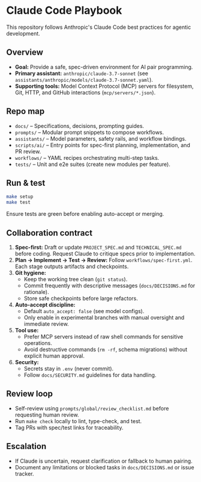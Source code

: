 # Claude Code Playbook

This repository follows Anthropic's Claude Code best practices for agentic development.

## Overview
- **Goal:** Provide a safe, spec-driven environment for AI pair programming.
- **Primary assistant:** `anthropic/claude-3.7-sonnet` (see `assistants/anthropic/models/claude-3.7-sonnet.yaml`).
- **Supporting tools:** Model Context Protocol (MCP) servers for filesystem, Git, HTTP, and GitHub interactions (`mcp/servers/*.json`).

## Repo map
- `docs/` – Specifications, decisions, prompting guides.
- `prompts/` – Modular prompt snippets to compose workflows.
- `assistants/` – Model parameters, safety rails, and workflow bindings.
- `scripts/ai/` – Entry points for spec-first planning, implementation, and PR review.
- `workflows/` – YAML recipes orchestrating multi-step tasks.
- `tests/` – Unit and e2e suites (create new modules per feature).

## Run & test
```bash
make setup
make test
```
Ensure tests are green before enabling auto-accept or merging.

## Collaboration contract
1. **Spec-first:** Draft or update `PROJECT_SPEC.md` and `TECHNICAL_SPEC.md` before coding. Request Claude to critique specs prior to implementation.
2. **Plan → Implement → Test → Review:** Follow `workflows/spec-first.yml`. Each stage outputs artifacts and checkpoints.
3. **Git hygiene:**
   - Keep the working tree clean (`git status`).
   - Commit frequently with descriptive messages (`docs/DECISIONS.md` for rationale).
   - Store safe checkpoints before large refactors.
4. **Auto-accept discipline:**
   - Default `auto_accept: false` (see model configs).
   - Only enable in experimental branches with manual oversight and immediate review.
5. **Tool use:**
   - Prefer MCP servers instead of raw shell commands for sensitive operations.
   - Avoid destructive commands (`rm -rf`, schema migrations) without explicit human approval.
6. **Security:**
   - Secrets stay in `.env` (never commit).
   - Follow `docs/SECURITY.md` guidelines for data handling.

## Review loop
- Self-review using `prompts/global/review_checklist.md` before requesting human review.
- Run `make check` locally to lint, type-check, and test.
- Tag PRs with spec/test links for traceability.

## Escalation
- If Claude is uncertain, request clarification or fallback to human pairing.
- Document any limitations or blocked tasks in `docs/DECISIONS.md` or issue tracker.

